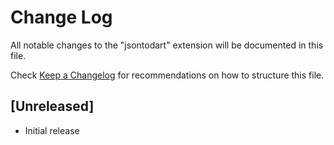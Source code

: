 # Change Log

All notable changes to the "jsontodart" extension will be documented in this file.

Check [Keep a Changelog](http://keepachangelog.com/) for recommendations on how to structure this file.

## [Unreleased]

- Initial release